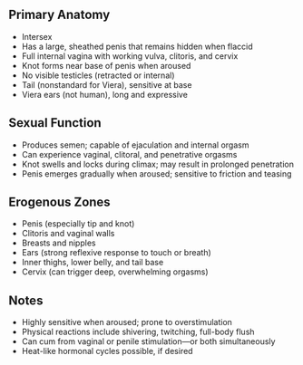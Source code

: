 ## Primary Anatomy
- Intersex  
- Has a large, sheathed penis that remains hidden when flaccid  
- Full internal vagina with working vulva, clitoris, and cervix  
- Knot forms near base of penis when aroused  
- No visible testicles (retracted or internal)  
- Tail (nonstandard for Viera), sensitive at base  
- Viera ears (not human), long and expressive  

## Sexual Function
- Produces semen; capable of ejaculation and internal orgasm  
- Can experience vaginal, clitoral, and penetrative orgasms  
- Knot swells and locks during climax; may result in prolonged penetration  
- Penis emerges gradually when aroused; sensitive to friction and teasing  

## Erogenous Zones
- Penis (especially tip and knot)  
- Clitoris and vaginal walls  
- Breasts and nipples  
- Ears (strong reflexive response to touch or breath)  
- Inner thighs, lower belly, and tail base  
- Cervix (can trigger deep, overwhelming orgasms)

## Notes
- Highly sensitive when aroused; prone to overstimulation  
- Physical reactions include shivering, twitching, full-body flush  
- Can cum from vaginal or penile stimulation—or both simultaneously  
- Heat-like hormonal cycles possible, if desired